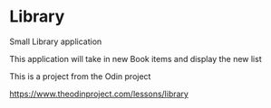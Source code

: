 # Library
Small Library application

This application will take in new Book items and display the new list 

This is a project from the Odin project

https://www.theodinproject.com/lessons/library